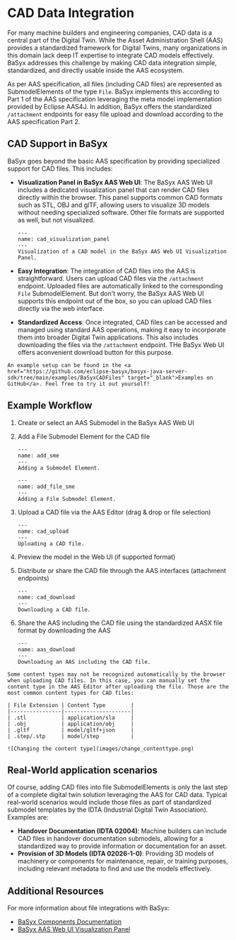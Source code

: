 # CAD Data Integration

For many machine builders and engineering companies, CAD data is a central part of the Digital Twin. While the Asset Administration Shell (AAS) provides a standardized framework for Digital Twins, many organizations in this domain lack deep IT expertise to integrate CAD models effectively.
BaSyx addresses this challenge by making CAD data integration simple, standardized, and directly usable inside the AAS ecosystem.

As per AAS specification, all files (including CAD files) are represented as SubmodelElements of the type `File`. BaSyx implements this according to Part 1 of the AAS specification leveraging the meta model implementation provided by Eclipse AAS4J. In addition, BaSyx offers the standardized `/attachment` endpoints for easy file upload and download according to the AAS specification Part 2.

## CAD Support in BaSyx

BaSyx goes beyond the basic AAS specification by providing specialized support for CAD files. This includes:

- **Visualization Panel in BaSyx AAS Web UI**: The BaSyx AAS Web UI includes a dedicated visualization panel that can render CAD files directly within the browser. This panel supports common CAD formats such as STL, OBJ and glTF, allowing users to visualize 3D models without needing specialized software. Other file formats are supported as well, but not visualized.

  ```{figure} images/cad_visualization_panel.png
  ---
  name: cad_visualization_panel
  ---
  Visualization of a CAD model in the BaSyx AAS Web UI Visualization Panel.
  ```

- **Easy Integration**: The integration of CAD files into the AAS is straightforward. Users can upload CAD files via the `/attachment` endpoint. Uploaded files are automatically linked to the corresponding `File` SubmodelElement. But don't worry, the BaSyx AAS Web UI supports this endpoint out of the box, so you can upload CAD files directly via the web interface.

- **Standardized Access**: Once integrated, CAD files can be accessed and managed using standard AAS operations, making it easy to incorporate them into broader Digital Twin applications. This also includes downloading the files via the `/attachment` endpoint. THe BaSyx Web UI offers aconvenient download button for this purpose.

```{note}
An example setup can be found in the <a href="https://github.com/eclipse-basyx/basyx-java-server-sdk/tree/main/examples/BaSyxCADFiles" target="_blank">Examples on GitHub</a>. Feel free to try it out yourself!
```

## Example Workflow

1. Create or select an AAS Submodel in the BaSyx AAS Web UI
2. Add a File Submodel Element for the CAD file

   ```{figure} images/add_sme.png
   ---
   name: add_sme
   ---
   Adding a Submodel Element.
   ```

   ```{figure} images/add_file_sme.png
   ---
   name: add_file_sme
   ---
   Adding a File Submodel Element.
   ```

3. Upload a CAD file via the AAS Editor (drag & drop or file selection)

   ```{figure} images/cad_upload.png
   ---
   name: cad_upload
   ---
   Uploading a CAD file.
   ```

4. Preview the model in the Web UI (if supported format)
5. Distribute or share the CAD file through the AAS interfaces (attachment endpoints)

   ```{figure} images/cad_download.png
   ---
   name: cad_download
   ---
   Downloading a CAD file.
   ```

6. Share the AAS including the CAD file using the standardized AASX file format by downloading the AAS

   ```{figure} images/aas_download.png
   ---
   name: aas_download
   ---
   Downloading an AAS including the CAD file.
   ```

```{warning}
Some content types may not be recognized automatically by the browser when uploading CAD files. In this case, you can manually set the content type in the AAS Editor after uploading the file. Those are the most common content types for CAD files:

| File Extension | Content Type        |
|----------------|---------------------|
| .stl           | application/sla     |
| .obj           | application/obj     |
| .gltf          | model/gltf+json     |
| .step/.stp     | model/step          |

![Changing the content type](images/change_contenttype.png)
```

## Real-World application scenarios

Of course, adding CAD files into file SubmodelElements is only the last step of a complete digital twin solution leveraging the AAS for CAD data. Typical real-world scenarios would include those files as part of standardized submodel templates by the IDTA (Industrial Digital Twin Association). Examples are:

- **Handover Documentation (IDTA 02004)**: Machine builders can include CAD files in handover documentation submodels, allowing for a standardized way to provide information or documentation for an asset.
- **Provision of 3D Models (IDTA 02026-1-0)**: Providing 3D models of machinery or components for maintenance, repair, or training purposes, including relevant metadata to find and use the models effectively.

## Additional Resources

For more information about file integrations with BaSyx:

- [BaSyx Components Documentation](../../user_documentation/basyx_components/index.md)
- [BaSyx AAS Web UI Visualization Panel](../../user_documentation/basyx_components/web_ui/index.html#visualization-panel)
